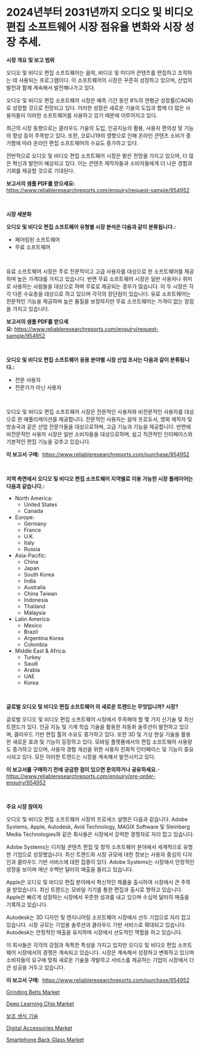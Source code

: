 <p><h1>2024년부터 2031년까지 오디오 및 비디오 편집 소프트웨어 시장 점유율 변화와 시장 성장 추세.</h1></p><p><strong>시장 개요 및 보고 범위</strong></p>
<p><p>오디오 및 비디오 편집 소프트웨어는 음악, 비디오 및 미디어 콘텐츠를 편집하고 조작하는 데 사용되는 프로그램이다. 이 소프트웨어의 시장은 꾸준히 성장하고 있으며, 산업의 발전과 함께 계속해서 발전해나가고 있다.</p><p>오디오 및 비디오 편집 소프트웨어 시장은 예측 기간 동안 8%의 연평균 성장률(CAGR)로 성장할 것으로 전망되고 있다. 이러한 성장은 새로운 기술의 도입과 함께 더 많은 사용자들이 이러한 소프트웨어를 사용하고 있기 때문에 이루어지고 있다.</p><p>최근의 시장 동향으로는 클라우드 기술의 도입, 인공지능의 활용, 사용자 편의성 및 기능의 향상 등이 주목받고 있다. 또한, 코로나19의 영향으로 인해 온라인 콘텐츠 소비가 증가함에 따라 온라인 편집 소프트웨어의 수요도 증가하고 있다.</p><p>전반적으로 오디오 및 비디오 편집 소프트웨어 시장은 밝은 전망을 가지고 있으며, 더 많은 혁신과 발전이 예상되고 있다. 이는 콘텐츠 제작자들과 소비자들에게 더 나은 경험과 기회를 제공할 것으로 기대된다.</p></p>
<p><strong>보고서의 샘플 PDF를 받으세요:</strong> <a href="https://www.reliableresearchreports.com/enquiry/request-sample/954952">https://www.reliableresearchreports.com/enquiry/request-sample/954952</a></p>
<p>&nbsp;</p>
<p><strong>시장 세분화</strong></p>
<p><strong>오디오 및 비디오 편집 소프트웨어 유형별 시장 분석은 다음과 같이 분류됩니다.:</strong></p>
<p><ul><li>페어링된 소프트웨어</li><li>무료 소프트웨어</li></ul></p>
<p>&nbsp;</p>
<p><p>유료 소프트웨어 시장은 주로 전문적이고 고급 사용자를 대상으로 한 소프트웨어를 제공하며 높은 가격대를 가지고 있습니다. 반면 무료 소프트웨어 시장은 일반 사용자나 취미로 사용하는 사람들을 대상으로 하며 무료로 제공되는 경우가 많습니다. 이 두 시장은 각각 다른 수요층을 대상으로 하고 있으며 각각의 장단점이 있습니다. 유료 소프트웨어는 전문적인 기능을 제공하며 높은 품질을 보장하지만 무료 소프트웨어는 가격이 없는 장점을 가지고 있습니다.</p></p>
<p><strong>보고서의 샘플 PDF를 받으세요:</strong>&nbsp;<a href="https://www.reliableresearchreports.com/enquiry/request-sample/954952">https://www.reliableresearchreports.com/enquiry/request-sample/954952</a></p>
<p>&nbsp;</p>
<p><strong> 오디오 및 비디오 편집 소프트웨어 응용 분야별 시장 산업 조사는 다음과 같이 분류됩니다.:</strong></p>
<p><ul><li>전문 사용자</li><li>전문가가 아닌 사용자</li></ul></p>
<p>&nbsp;</p>
<p><p>오디오 및 비디오 편집 소프트웨어 시장은 전문적인 사용자와 비전문적인 사용자를 대상으로 한 애플리케이션을 제공합니다. 전문적인 사용자는 음악 프로듀서, 영화 제작자 및 방송국과 같은 산업 전문가들을 대상으로하며, 고급 기능과 기능을 제공합니다. 반면에 비전문적인 사용자 시장은 일반 소비자들을 대상으로하며, 쉽고 직관적인 인터페이스와 기본적인 편집 기능을 갖추고 있습니다.</p></p>
<p><strong>이 보고서 구매:</strong>&nbsp; <a href="https://www.reliableresearchreports.com/purchase/954952">https://www.reliableresearchreports.com/purchase/954952</a></p>
<p>&nbsp;</p>
<p><strong>지역 측면에서 오디오 및 비디오 편집 소프트웨어 지역별로 이용 가능한 시장 플레이어는 다음과 같습니다.:</strong></p>
<p><ul>
    <li>
        North America:
        <ul>
            <li>United States</li>
            <li>Canada</li>
        </ul>
    </li>
    <li>
        Europe:
        <ul>
            <li>Germany</li>
            <li>France</li>
            <li>U.K.</li>
            <li>Italy</li>
            <li>Russia</li>
        </ul>
    </li>
    <li>
        Asia-Pacific:
        <ul>
            <li>China</li>
            <li>Japan</li>
            <li>South Korea</li>
            <li>India</li>
            <li>Australia</li>
            <li>China Taiwan</li>
            <li>Indonesia</li>
            <li>Thailand</li>
            <li>Malaysia</li>
        </ul>
    </li>
    <li>
        Latin America:
        <ul>
            <li>Mexico</li>
            <li>Brazil</li>
            <li>Argentina Korea</li>
            <li>Colombia</li>
        </ul>
    </li>
    <li>
        Middle East & Africa:
        <ul>
            <li>Turkey</li>
            <li>Saudi</li>
            <li>Arabia</li>
            <li>UAE</li>
            <li>Korea</li>
        </ul>
    </li>
    </ul></p>
<p>&nbsp;</p>
<p><strong>글로벌 오디오 및 비디오 편집 소프트웨어 의 새로운 트렌드는 무엇입니까? 시장?</strong></p>
<p><p>글로벌 오디오 및 비디오 편집 소프트웨어 시장에서 주목해야 할 몇 가지 신기술 및 최신 트렌드가 있다. 인공 지능 및 기계 학습 기술을 활용한 자동화 솔루션이 발전하고 있으며, 클라우드 기반 편집 툴의 수요도 증가하고 있다. 또한 3D 및 가상 현실 기술을 활용한 새로운 효과 및 기능이 등장하고 있다. 모바일 플랫폼에서의 편집 소프트웨어 사용량도 증가하고 있으며, 사용자 경험 개선을 위한 사용자 친화적 인터페이스 및 기능이 중요시되고 있다. 모든 이러한 트렌드는 시장을 계속해서 발전시키고 있다.</p></p>
<p><strong>이 보고서를 구매하기 전에 궁금한 점이 있으면 문의하거나 공유하세요.</strong>- <a href="https://www.reliableresearchreports.com/enquiry/pre-order-enquiry/954952">https://www.reliableresearchreports.com/enquiry/pre-order-enquiry/954952</a></p>
<p>&nbsp;</p>
<p><strong>주요 시장 참여자</strong></p>
<p><p>오디오 및 비디오 편집 소프트웨어 시장의 프로세스 설명은 다음과 같습니다. Adobe Systems, Apple, Autodesk, Avid Technology, MAGIX Software 및 Steinberg Media Technologies와 같은 회사들은 시장에서 강력한 경쟁자로 자리 잡고 있습니다.</p><p>Adobe Systems는 디지털 콘텐츠 편집 및 창작 소프트웨어 분야에서 세계적으로 유명한 기업으로 성장했습니다. 최신 트렌드와 시장 규모에 대한 정보는 사용자 중심의 디자인과 클라우드 기반 서비스에 대한 집중이 있다. Adobe Systems는 시장에서 안정적인 성장을 보이며 매년 수백만 달러의 매출을 올리고 있습니다.</p><p>Apple은 오디오 및 비디오 편집 분야에서 혁신적인 제품을 출시하여 시장에서 큰 주목을 받았습니다. 최신 트렌드는 모바일 기기를 통한 편집과 출시로 향하고 있습니다. Apple은 빠르게 성장하는 시장에서 꾸준한 성과를 내고 있으며 수십억 달러의 매출을 기록하고 있습니다.</p><p>Autodesk는 3D 디자인 및 엔지니어링 소프트웨어 시장에서 선두 기업으로 자리 잡고 있습니다. 시장 규모는 기업용 솔루션과 클라우드 기반 서비스로 확대되고 있습니다. Autodesk는 안정적인 매출을 유지하며 시장에서 선도적인 역할을 하고 있습니다.</p><p>이 회사들은 각각의 강점과 독특한 특성을 가지고 있지만 오디오 및 비디오 편집 소프트웨어 시장에서의 경쟁은 계속되고 있습니다. 시장은 계속해서 성장하고 변화하고 있으며 소비자들의 요구에 맞춰 새로운 기술을 개발하고 서비스를 제공하는 기업이 시장에서 더 큰 성공을 거두고 있습니다.</p></p>
<p><strong>이 보고서 구매:</strong>&nbsp;&nbsp;<a href="https://www.reliableresearchreports.com/purchase/954952">https://www.reliableresearchreports.com/purchase/954952</a></p>
<p><p><a href="https://github.com/bobicer/Market-Research-Report-List-2/blob/main/grinding-belts-market.md">Grinding Belts Market</a></p><p><a href="https://view.publitas.com/reportprime-1/deep-learning-chip-market-size-and-examines-its-market-scope-with-a-primary-focus-on-growth-opportunities-and-forecasted-trends-spanning-from-2024-to-2031/">Deep Learning Chip Market</a></p><p><a href="https://github.com/vsoq0zknh59/Market-Research-Report-List-1/blob/main/5608932185365.md">보조 생식 기술</a></p><p><a href="https://view.publitas.com/reportprime-1/digital-accessories-market-share-market-new-trends-analysis-report-by-type-by-application-by-end-use-by-region-and-segment-forecasts-2024-2031/">Digital Accessories Market</a></p><p><a href="https://boundless-drawbridge-702.notion.site/Smartphone-Back-Glass-Market-Size-Growth-and-Forecast-from-2024-2031-fad4ffb0a80b47759ce829292dbd9876">Smartphone Back Glass Market</a></p></p>
